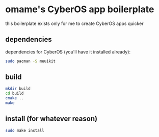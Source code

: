 # omame's CyberOS app boilerplate
this boilerplate exists only for me to create CyberOS apps quicker

## dependencies
dependencies for CyberOS (you'll have it installed already):
```sh
sudo pacman -S meuikit
```

## build
```sh
mkdir build
cd build
cmake ..
make
```

## install (for whatever reason)
```sh
sudo make install
```
